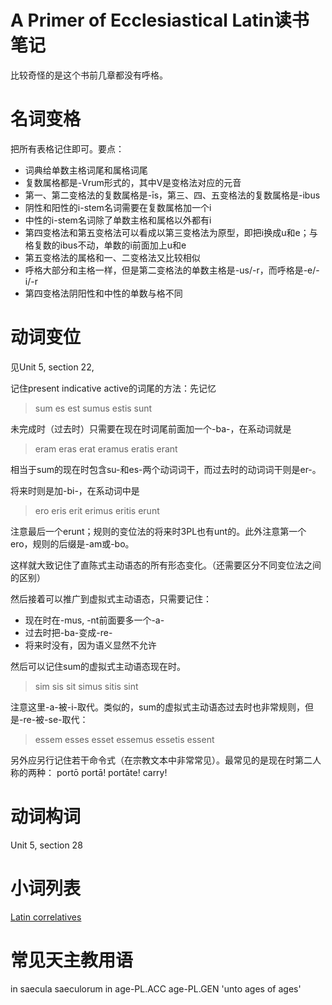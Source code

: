 A Primer of Ecclesiastical Latin读书笔记
======

比较奇怪的是这个书前几章都没有呼格。

# 名词变格

把所有表格记住即可。要点：
- 词典给单数主格词尾和属格词尾
- 复数属格都是-Vrum形式的，其中V是变格法对应的元音
- 第一、第二变格法的复数属格是-īs，第三、四、五变格法的复数属格是-ibus
- 阴性和阳性的i-stem名词需要在复数属格加一个i
- 中性的i-stem名词除了单数主格和属格以外都有i
- 第四变格法和第五变格法可以看成以第三变格法为原型，即把i换成u和e；与格复数的ibus不动，单数的i前面加上u和e
- 第五变格法的属格和一、二变格法又比较相似
- 呼格大部分和主格一样，但是第二变格法的单数主格是-us/-r，而呼格是-e/-i/-r
- 第四变格法阴阳性和中性的单数与格不同

# 动词变位

见Unit 5, section 22, 

记住present indicative active的词尾的方法：先记忆
> sum es est sumus estis sunt

未完成时（过去时）只需要在现在时词尾前面加一个-ba-，在系动词就是
> eram eras erat eramus eratis erant

相当于sum的现在时包含su-和es-两个动词词干，而过去时的动词词干则是er-。

将来时则是加-bi-，在系动词中是
> ero eris erit erimus eritis erunt

注意最后一个erunt；规则的变位法的将来时3PL也有unt的。此外注意第一个ero，规则的后缀是-am或-bo。

这样就大致记住了直陈式主动语态的所有形态变化。（还需要区分不同变位法之间的区别）

然后接着可以推广到虚拟式主动语态，只需要记住：
- 现在时在-mus, -nt前面要多一个-a-
- 过去时把-ba-变成-re-
- 将来时没有，因为语义显然不允许

然后可以记住sum的虚拟式主动语态现在时。
> sim sis sit simus sitis sint

注意这里-a-被-i-取代。类似的，sum的虚拟式主动语态过去时也非常规则，但是-re-被-se-取代：
> essem esses esset essemus essetis essent

另外应另行记住若干命令式（在宗教文本中非常常见）。最常见的是现在时第二人称的两种：
portō	portā!	portāte!	carry!

# 动词构词

Unit 5, section 28

# 小词列表

[Latin correlatives](https://en.wiktionary.org/wiki/Appendix:Latin_correlatives)

# 常见天主教用语

in saecula saeculorum
in age-PL.ACC age-PL.GEN
'unto ages of ages'


